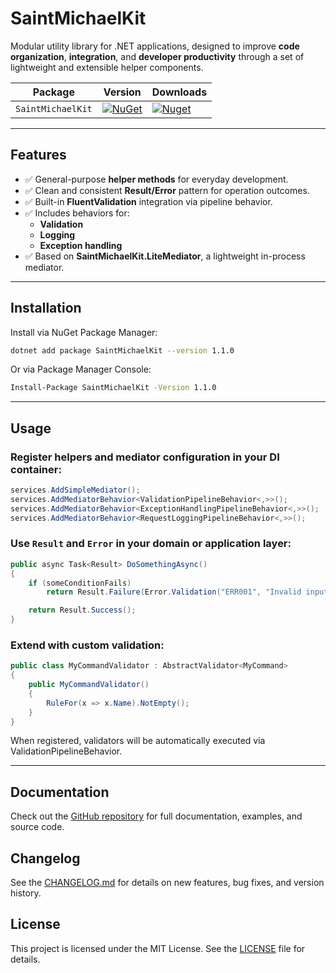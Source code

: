 # SaintMichaelKit

Modular utility library for .NET applications, designed to improve **code organization**, **integration**, and **developer productivity** through a set of lightweight and extensible helper components.

| Package                 | Version                                                                                                | Downloads |
|-------------------------|--------------------------------------------------------------------------------------------------------| ----- |
| `SaintMichaelKit` | [![NuGet](https://img.shields.io/nuget/v/SaintMichaelKit.svg)](https://nuget.org/packages/SaintMichaelKit) | [![Nuget](https://img.shields.io/nuget/dt/SaintMichaelKit.svg)](https://nuget.org/packages/SaintMichaelKit) |

---

## Features

- ✅ General-purpose **helper methods** for everyday development.
- ✅ Clean and consistent **Result/Error** pattern for operation outcomes.
- ✅ Built-in **FluentValidation** integration via pipeline behavior.
- ✅ Includes behaviors for:
  - **Validation**
  - **Logging**
  - **Exception handling**
- ✅ Based on **SaintMichaelKit.LiteMediator**, a lightweight in-process mediator.

---

## Installation

Install via NuGet Package Manager:

```bash
dotnet add package SaintMichaelKit --version 1.1.0
```
Or via Package Manager Console:

```bash
Install-Package SaintMichaelKit -Version 1.1.0
```

---

## Usage

### Register helpers and mediator configuration in your DI container:

```csharp
services.AddSimpleMediator();
services.AddMediatorBehavior<ValidationPipelineBehavior<,>>();
services.AddMediatorBehavior<ExceptionHandlingPipelineBehavior<,>>();
services.AddMediatorBehavior<RequestLoggingPipelineBehavior<,>>();
```

### Use `Result` and `Error` in your domain or application layer:

```csharp
public async Task<Result> DoSomethingAsync()
{
    if (someConditionFails)
        return Result.Failure(Error.Validation("ERR001", "Invalid input."));

    return Result.Success();
}
```

### Extend with custom validation:

```csharp
public class MyCommandValidator : AbstractValidator<MyCommand>
{
    public MyCommandValidator()
    {
        RuleFor(x => x.Name).NotEmpty();
    }
}
```
When registered, validators will be automatically executed via ValidationPipelineBehavior.

---

## Documentation
Check out the [GitHub repository](https://github.com/SaintMichaelKit/SaintMichaelKit) for full documentation, examples, and source code.

## Changelog
See the [CHANGELOG.md](CHANGELOG.md) for details on new features, bug fixes, and version history.

## License
This project is licensed under the MIT License. See the [LICENSE](LICENSE) file for details.